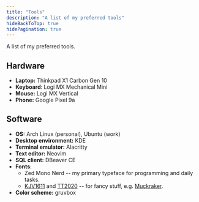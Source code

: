 ```yaml
---
title: "Tools"
description: "A list of my preferred tools"
hideBackToTop: true
hidePagination: true
---
```


A list of my preferred tools.

## Hardware
- **Laptop:** Thinkpad X1 Carbon Gen 10
- **Keyboard**: Logi MX Mechanical Mini
- **Mouse:** Logi MX Vertical
- **Phone:** Google Pixel 9a

## Software
- **OS:** Arch Linux (personal), Ubuntu (work)
- **Desktop environment:** KDE
- **Terminal emulator:** Alacritty
- **Text editor:** Neovim
- **SQL client:** DBeaver CE
- **Fonts**:
    - Zed Mono Nerd -- my primary typeface for programming and daily tasks.
    - [KJV1611](https://github.com/ctrlcctrlv/kjv1611) and [TT2020](https://github.com/ctrlcctrlv/TT2020) -- for fancy stuff, e.g. [Muckraker](https://muckraker.kmiziz.xyz).
- **Color scheme:** gruvbox
